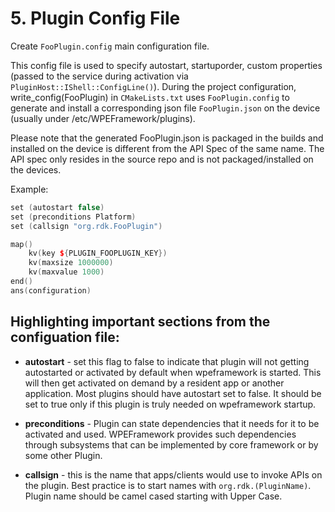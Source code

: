 # 5. Plugin Config File

Create `FooPlugin.config` main configuration file.

This config file is used to specify autostart, startuporder, custom properties (passed to the service during activation via `PluginHost::IShell::ConfigLine()`). During the project configuration, write_config(FooPlugin) in `CMakeLists.txt` uses `FooPlugin.config` to generate and install a corresponding json file `FooPlugin.json` on the device (usually under /etc/WPEFramework/plugins).

Please note that the generated FooPlugin.json is packaged in the builds and installed on the device is different from the API Spec of the same name. The API spec only resides in the source repo and is not packaged/installed on the devices.

Example:
```C++
set (autostart false)
set (preconditions Platform)
set (callsign "org.rdk.FooPlugin")

map()
    kv(key ${PLUGIN_FOOPLUGIN_KEY})
    kv(maxsize 1000000)
    kv(maxvalue 1000)
end()
ans(configuration)
```

## Highlighting important sections from the configuation file:

- **autostart** - set this flag to false to indicate that plugin will not getting autostarted or activated by default when wpeframework is started. This will then get activated on demand by a resident app or another application. Most plugins should have autostart set to false. It should be set to true only if this plugin is truly needed on wpeframework startup.

- **preconditions** - Plugin can state dependencies that it needs for it to be activated and used. WPEFramework provides such dependencies through subsystems that can be implemented by core framework or by some other Plugin.

- **callsign** - this is the name that apps/clients would use to invoke APIs on the plugin. Best practice is to start names with `org.rdk.(PluginName)`. Plugin name should be camel cased starting with Upper Case.


